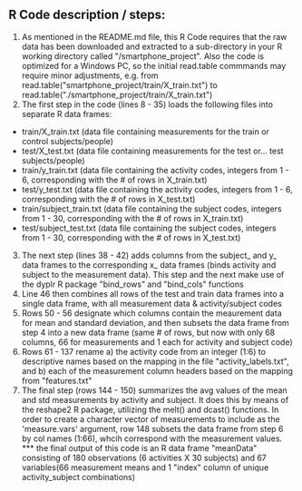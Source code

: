 ## R Code description / steps:
1. As mentioned in the README.md file, this R Code requires that the raw data has been downloaded and extracted to a sub-directory in your R working directory called "/smartphone_project". Also the code is optimized for a Windows PC, so the initial read.table commmands may require minor adjustments, e.g. from read.table("smartphone_project/train/X_train.txt") to read.table("./smartphone_project/train/X_train.txt")
2. The first step in the code (lines 8 - 35) loads the following files into separate R data frames:
  - train/X_train.txt (data file containing measurements for the train or control subjects/people)
  - test/X_test.txt (data file containing measurements for the test or... test subjects/people)
  - train/y_train.txt (data file containing the activity codes, integers from 1 - 6, corresponding with the # of rows in X_train.txt)
  - test/y_test.txt (data file containing the activity codes, integers from 1 - 6, corresponding with the # of rows in X_test.txt)
  - train/subject_train.txt (data file containing the subject codes, integers from 1 - 30, corresponding with the # of rows in X_train.txt)
  - test/subject_test.txt (data file containing the subject codes, integers from 1 - 30, corresponding with the # of rows in X_test.txt)
3. The next step (lines 38 - 42) adds columns from the subject_ and y_ data frames to the corresponding x_ data frames (binds activity and subject to the measurement data). This step and the next make use of the dyplr R package "bind_rows" and "bind_cols" functions
4. Line 46 then combines all rows of the test and train data frames into a single data frame, with all measurement data & activity/subject codes
5. Rows 50 - 56 designate which columns contain the meaurement data for mean and standard deviation, and then subsets the data frame from step 4 into a new data frame (same # of rows, but now with only 68 columns, 66 for measurements and 1 each for activity and subject code)
6. Rows 61 - 137 rename a) the activity code from an integer (1:6) to descriptive names based on the mapping in the file "activity_labels.txt", and b) each of the measurement column headers based on the mapping from "features.txt"
7. The final step (rows 144 - 150) summarizes the avg values of the mean and std measurements by activity and subject. It does this by means of the reshape2 R package, utilizing the melt() and dcast() functions. In order to create a character vector of measurements to include as the 'measure.vars' argument, row 148 subsets the data frame from step 6 by col names (1:66), whcih correspond with the measurement values. 
*** the final output of this code is an R data frame "meanData" consisting of 180 observations (6 activities X 30 subjects) and 67 variables(66 measurement means and 1 "index" column of unique activity_subject combinations)

